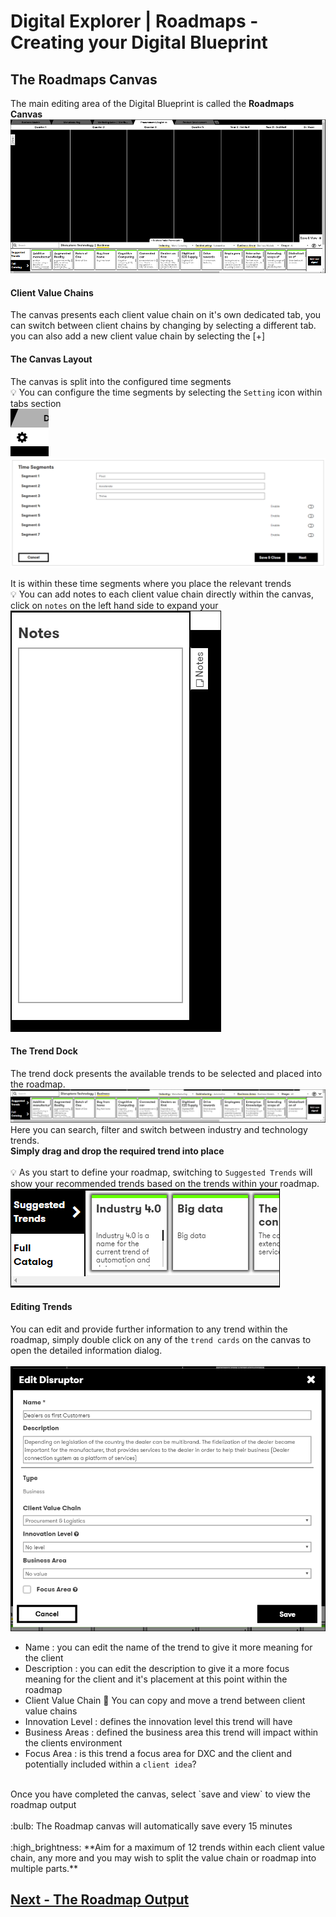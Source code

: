 # Digital Explorer | Roadmaps - Creating your Digital Blueprint

## The Roadmaps Canvas
The main editing area of the Digital Blueprint is called the **Roadmaps Canvas**
![agenda1](images/agenda9.png)<br>

#### Client Value Chains
The canvas presents each client value chain on it's own dedicated tab, you can switch between client chains by changing by selecting a different tab.  you can also add a new client value chain by selecting the [+] 

#### The Canvas Layout
The canvas is split into the configured time segments<br>
:bulb: You can configure the time segments by selecting the `Setting` icon within tabs section<br>
![agenda1](images/advancedSettingsCanvas.png)<br>
![agenda1](images/advancedSettings.png)<br>

It is within these time segments where you place the relevant trends<br>
:bulb: You can add notes to each client value chain directly within the canvas, click on `notes` on the left hand side to expand your <br>
![agenda1](images/agenda10.png)<br>

#### The Trend Dock
The trend dock presents the available trends to be selected and placed into the roadmap.
![agenda1](images/agenda11.png)<br>
Here you can search, filter and switch between industry and technology trends.<br>
**Simply drag and drop the required trend into place**<br><br>
:bulb: As you start to define your roadmap, switching to `Suggested Trends` will show your recommended trends based on the trends within your roadmap.<br>
![agenda1](images/agenda20.png)<br>

#### Editing Trends
You can edit and provide further information to any trend within the roadmap, simply double click on any of the `trend cards` on the canvas to open the detailed information dialog.<br><br>
![agenda1](images/agenda12.png)<br>
- Name : you can edit the name of the trend to give it more meaning for the client
- Description : you can edit the description to give it a more focus meaning for the client and it's placement at this point within the roadmap
- Client Value Chain :information_desk_person: You can copy and move a trend between client value chains
- Innovation Level : defines the innovation level this trend will have 
- Business Areas : defined the business area this trend will impact within the clients environment
- Focus Area : is this trend a focus area for DXC and the client and potentially included within a `client idea`?

<br>
Once you have completed the canvas, select `save and view` to view the roadmap output<br>
<br>
:bulb: The Roadmap canvas will automatically save every 15 minutes<br><br>
:high_brightness: **Aim for a maximum of 12 trends within each client value chain, any more and you may wish to split the value chain or roadmap into multiple parts.**<br>

## [Next - The Roadmap Output](RoadmapOutput.md)